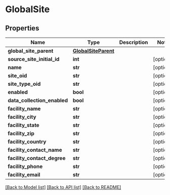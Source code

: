 # GlobalSite

## Properties
Name | Type | Description | Notes
------------ | ------------- | ------------- | -------------
**global_site_parent** | [**GlobalSiteParent**](GlobalSiteParent.md) |  | 
**source_site_initial_id** | **int** |  | [optional] 
**name** | **str** |  | [optional] 
**site_oid** | **str** |  | [optional] 
**site_type_oid** | **str** |  | [optional] 
**enabled** | **bool** |  | [optional] 
**data_collection_enabled** | **bool** |  | [optional] 
**facility_name** | **str** |  | [optional] 
**facility_city** | **str** |  | [optional] 
**facility_state** | **str** |  | [optional] 
**facility_zip** | **str** |  | [optional] 
**facility_country** | **str** |  | [optional] 
**facility_contact_name** | **str** |  | [optional] 
**facility_contact_degree** | **str** |  | [optional] 
**facility_phone** | **str** |  | [optional] 
**facility_email** | **str** |  | [optional] 

[[Back to Model list]](../README.md#documentation-for-models) [[Back to API list]](../README.md#documentation-for-api-endpoints) [[Back to README]](../README.md)


